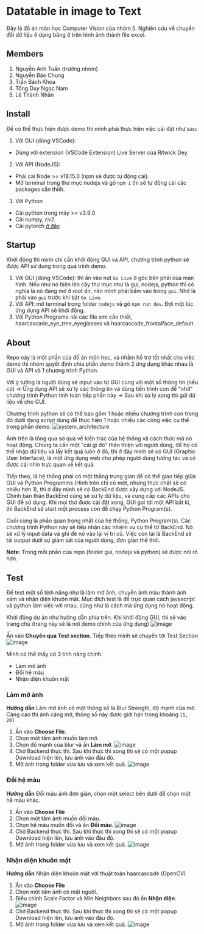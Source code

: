 # Datatable in image to Text
Đây là đồ án môn học Computer Vision của nhóm 5. Nghiên cứu về chuyển đổi dữ liệu ở dạng bảng ở trên hình ảnh thành file excel.

## Members
1. Nguyễn Anh Tuấn (trưởng nhóm)
2. Nguyễn Bảo Chung
3. Trần Bách Khoa
4. Tống Duy Ngọc Nam
5. Lê Thành Nhân

## Install
Để có thể thực hiện được demo thì mình phải thực hiện việc cài đặt như sau:
1. Với GUI (dùng VSCode):
 - Dùng với extension (VSCode Extension) Live Server của Ritwick Dey.
2. Với API (NodeJS):
 - Phải cài Node >= v18.15.0 (npm sẽ được tự động cài).
 - Mở terminal trong thư mục nodejs và gõ `npm i` thì sẽ tự động cài các packages cần thiết.
3. Với Python
 - Cài python trong máy >= v3.9.0
 - Cài numpy, cv2.
 - Cài pytorch [ở đây](https://pytorch.org/)

## Startup
Khởi động thì mình chỉ cần khởi động GUI và API, chương trình python sẽ được API sử dụng trong quá trình demo.
1. Với GUI (dùng VSCode): thì ấn vào nút `Go Live` ở góc bên phải của màn hình. Nếu như nó hiện lên cây thư mục như là gui, nodejs, python thì có nghĩa là nó đang mở ở root dir, nên mình phải bấm vào trong `gui`. Nhớ là phải vào `gui` trước khi bật `Go Live`.
2. Với API: mở terminal trong folder `nodejs` và gõ `npm run dev`. Đợi một lúc ứng dụng API sẽ khởi động.
3. Với Python Programs: tải các file xml cần thiết, haarcascade_eye_tree_eyeglasses và haarcascade_frontalface_default.

## About
Repo này là một phần của đồ án môn học, và nhằm hỗ trợ tốt nhất cho việc demo thì nhóm quyết định chia phần demo thành 2 ứng dụng khác nhau là GUI và API và 1 chương trình Python.

Với ý tưởng là người dùng sẽ input vào từ GUI cùng với một số thông tin (nếu có) -> Ứng dụng API sẽ xử lý các thông tin và dùng tiến trình con để "nhờ" chương trình Python tính toán tiếp phần này -> Sau khi xử lý xong thì gửi dữ liệu về cho GUI.

Chương trình python sẽ có thể bao gồm 1 hoặc nhiều chương trình con trong đó dưới dạng script dùng để thực hiện 1 hoặc nhiều các công việc cụ thể trong phần demo.
![system_architecture](https://github.com/NguyenAnhTuan1912/datatable-image-to-text/assets/86825061/d48a7ffc-78c9-475d-85b7-37b664cf49cc)

Ảnh trên là tông qua sơ qua về kiến trúc của hệ thống và cách thức mà nó hoạt động. Chúng ta cần một "cái gì đó" thân thiện với người dùng, để họ có thể nhập dữ liệu và lấy kết quả luôn ở đó, thì ở đây mình sẽ có GUI (Graphic User Interface), là một ứng dụng web cho phép người dùng tương tác và có được cái nhìn trực quan về kết quả.

Tiếp theo, là hệ thống phải có một thằng trung gian để có thể giao tiếp giữa GUI và Python Programms (Hình trên chỉ có một, nhưng thực chất sẽ có nhiều hơn 1), thì ở đây mình sẽ có BackEnd được xây dựng với NodeJS. Chính bản thân BackEnd cũng sẽ xử lý dữ liệu, và cung cấp các APIs cho GUI để sử dụng. Khi mọi thứ được cài đặt xong, GUI gọi tới một API bất kì, thì BackEnd sẽ start một process con để chạy Python Program(s).

Cuối cùng là phần quan trọng nhất của hệ thống, Python Program(s). Các chương trình Python này sẽ tiếp nhận các nhiệm vụ cụ thể từ BackEnd. Nó sẽ xử lý input data và ghi đè nó vào lại vị trí cũ. Việc còn lại là BackEnd sẽ tải output dưới sự giám sát của người dùng, đơn giản thế thôi.

__Note__: Trong mỗi phần của repo (folder gui, nodejs và python) sẽ được nói rõ hơn.

## Test
Để test một số tính năng như là làm mờ ảnh, chuyển ảnh màu thành ảnh xám và nhận diện khuôn mặt. Mục đích test là để trực quan cách javascript và python làm việc với nhau, cũng như là cách mà ứng dụng nó hoạt động.

Khởi động dự án như hướng dẫn phía trên. Khi khởi động GUI, thì sẽ vào trang chủ (trang này sẽ là nơi demo chính của ứng dụng)
![image](https://github.com/NguyenAnhTuan1912/datatable-image-to-text/assets/86825061/54f7811b-02c6-4283-a95e-4609178ab737)

Ấn vào __Chuyển qua Test section__. Tiếp theo mình sẽ chuyển tới Test Section
![image](https://github.com/NguyenAnhTuan1912/datatable-image-to-text/assets/86825061/8bed1104-5ad5-41e9-bc51-6096866c1567)

Mình có thể thấy có 3 tính năng chính.
- Làm mờ ảnh
- Đổi hệ màu
- Nhận diện khuôn mặt

### Làm mờ ảnh
__Hướng dẫn__
Làm mờ ảnh có một thông số là Blur Strength, độ mạnh của mờ. Càng cao thì ảnh càng mờ, thông số này được giới hạn trong khoảng `[1, 20]`
1. Ấn vào <strong>Choose File</strong>.
2. Chọn một tấm ảnh muốn làm mờ.
3. Chọn độ mạnh của blur và ấn __Làm mờ__.
![image](https://github.com/NguyenAnhTuan1912/datatable-image-to-text/assets/86825061/112cd71b-cd0e-4539-bf69-735b0e7f681a)
4. Chờ Backend thực thi. Sau khi thực thi xong thì sẽ có một popup Download hiện lên, lưu ảnh vào đâu đó.
5. Mở ảnh trong folder vừa lưu và xem kết quả.
![image](https://github.com/NguyenAnhTuan1912/datatable-image-to-text/assets/86825061/e3799a99-aa52-4ebc-9dd8-719921bde5da)

### Đổi hệ màu
__Hướng dẫn__
Đổi màu ảnh đơn giản, chọn một select bên dưới để chọn một hệ màu khác.
1. Ấn vào __Choose File__
2. Chọn một tấm ảnh muốn đổi màu.
3. Chọn hệ màu muốn đối và ấn __Đổi màu__.
![image](https://github.com/NguyenAnhTuan1912/datatable-image-to-text/assets/86825061/79f7f88a-f065-4278-999a-c3a15f0087b4)
5. Chờ Backend thực thi. Sau khi thực thi xong thì sẽ có một popup Download hiện lên, lưu ảnh vào đâu đó.
6. Mở ảnh trong folder vừa lưu và xem kết quả.
![image](https://github.com/NguyenAnhTuan1912/datatable-image-to-text/assets/86825061/57672b1d-9e7e-4881-9997-2da775007651)

### Nhận diện khuôn mặt
__Hướng dẫn__
Nhận diện khuôn mặt với thuật toán haarcascade (OpenCV)
1. Ấn vào __Choose File__
2. Chọn một tấm ảnh có mặt người.
3. Điều chỉnh Scale Factor và Min Neighbors sau đó ấn __Nhận diện__.
![image](https://github.com/NguyenAnhTuan1912/datatable-image-to-text/assets/86825061/0682f3d8-8731-46cd-a912-eb5f12f5f9e7)
5. Chờ Backend thực thi. Sau khi thực thi xong thì sẽ có một popup Download hiện lên, lưu ảnh vào đâu đó.
6. Mở ảnh trong folder vừa lưu và xem kết quả.
![image](https://github.com/NguyenAnhTuan1912/datatable-image-to-text/assets/86825061/3dce7203-01cd-4930-b635-af04ba711ff9)
